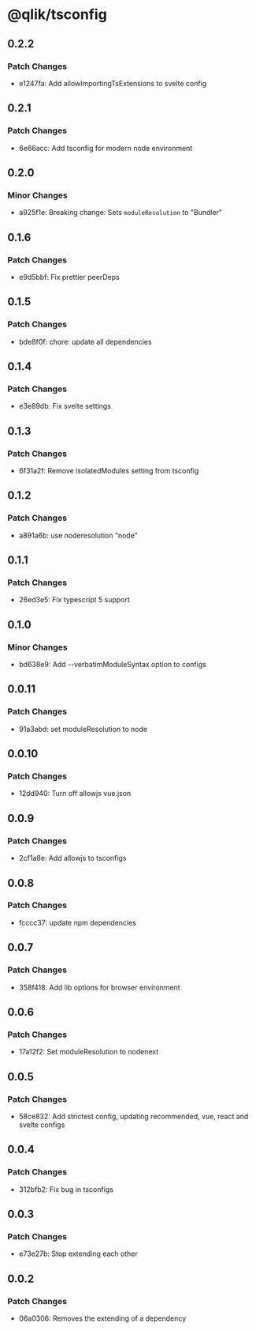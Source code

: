 # @qlik/tsconfig

## 0.2.2

### Patch Changes

- e1247fa: Add allowImportingTsExtensions to svelte config

## 0.2.1

### Patch Changes

- 6e66acc: Add tsconfig for modern node environment

## 0.2.0

### Minor Changes

- a925f1e: Breaking change: Sets `moduleResolution` to "Bundler"

## 0.1.6

### Patch Changes

- e9d5bbf: Fix prettier peerDeps

## 0.1.5

### Patch Changes

- bde8f0f: chore: update all dependencies

## 0.1.4

### Patch Changes

- e3e89db: Fix svelte settings

## 0.1.3

### Patch Changes

- 6f31a2f: Remove isolatedModules setting from tsconfig

## 0.1.2

### Patch Changes

- a891a6b: use noderesolution "node"

## 0.1.1

### Patch Changes

- 26ed3e5: Fix typescript 5 support

## 0.1.0

### Minor Changes

- bd638e9: Add --verbatimModuleSyntax option to configs

## 0.0.11

### Patch Changes

- 91a3abd: set moduleResolution to node

## 0.0.10

### Patch Changes

- 12dd940: Turn off allowjs vue.json

## 0.0.9

### Patch Changes

- 2cf1a8e: Add allowjs to tsconfigs

## 0.0.8

### Patch Changes

- fcccc37: update npm dependencies

## 0.0.7

### Patch Changes

- 358f418: Add lib options for browser environment

## 0.0.6

### Patch Changes

- 17a12f2: Set moduleResolution to nodenext

## 0.0.5

### Patch Changes

- 58ce832: Add strictest config, updating recommended, vue, react and svelte configs

## 0.0.4

### Patch Changes

- 312bfb2: Fix bug in tsconfigs

## 0.0.3

### Patch Changes

- e73e27b: Stop extending each other

## 0.0.2

### Patch Changes

- 06a0306: Removes the extending of a dependency
